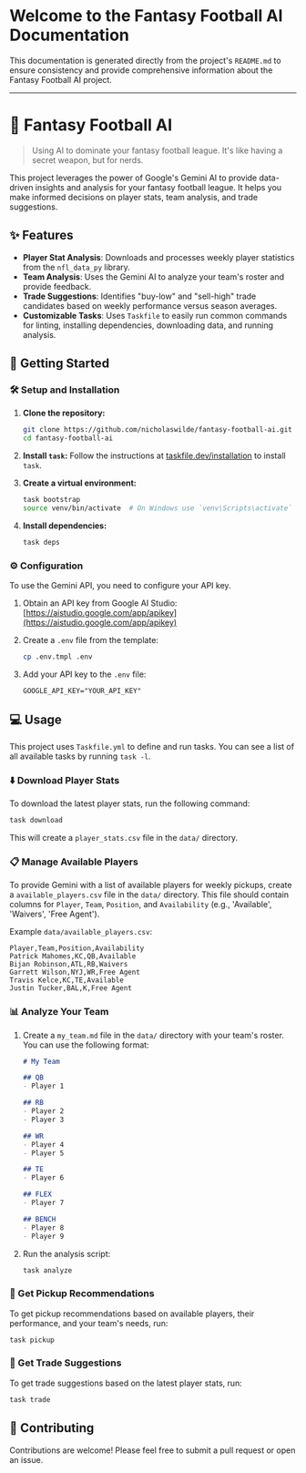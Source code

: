# Welcome to the Fantasy Football AI Documentation

This documentation is generated directly from the project's `README.md` to ensure consistency and provide comprehensive information about the Fantasy Football AI project.

---

# :football: Fantasy Football AI

> Using AI to dominate your fantasy football league. It's like having a secret weapon, but for nerds.

This project leverages the power of Google's Gemini AI to provide data-driven insights and analysis for your fantasy football league. It helps you make informed decisions on player stats, team analysis, and trade suggestions.

## :sparkles: Features

*   **Player Stat Analysis**: Downloads and processes weekly player statistics from the `nfl_data_py` library.
*   **Team Analysis**: Uses the Gemini AI to analyze your team's roster and provide feedback.
*   **Trade Suggestions**: Identifies "buy-low" and "sell-high" trade candidates based on weekly performance versus season averages.
*   **Customizable Tasks**: Uses `Taskfile` to easily run common commands for linting, installing dependencies, downloading data, and running analysis.

## :rocket: Getting Started

### :hammer_and_wrench: Setup and Installation

1.  **Clone the repository:**
    ```bash
    git clone https://github.com/nicholaswilde/fantasy-football-ai.git
    cd fantasy-football-ai
    ```

2.  **Install `task`:**
    Follow the instructions at [taskfile.dev/installation](https://taskfile.dev/installation) to install `task`.

3.  **Create a virtual environment:**
    ```bash
    task bootstrap
    source venv/bin/activate  # On Windows use `venv\Scripts\activate`
    ```

4.  **Install dependencies:**
    ```bash
    task deps
    ```

### :gear: Configuration

To use the Gemini API, you need to configure your API key.

1.  Obtain an API key from Google AI Studio: [https://aistudio.google.com/app/apikey](https://aistudio.google.com/app/apikey)

2.  Create a `.env` file from the template:
    ```bash
    cp .env.tmpl .env
    ```

3.  Add your API key to the `.env` file:
    ```
    GOOGLE_API_KEY="YOUR_API_KEY"
    ```

## :computer: Usage

This project uses `Taskfile.yml` to define and run tasks. You can see a list of all available tasks by running `task -l`.

### :arrow_down: Download Player Stats

To download the latest player stats, run the following command:

```bash
task download
```

This will create a `player_stats.csv` file in the `data/` directory.

### :clipboard: Manage Available Players

To provide Gemini with a list of available players for weekly pickups, create a `available_players.csv` file in the `data/` directory. This file should contain columns for `Player`, `Team`, `Position`, and `Availability` (e.g., 'Available', 'Waivers', 'Free Agent').

Example `data/available_players.csv`:

```csv
Player,Team,Position,Availability
Patrick Mahomes,KC,QB,Available
Bijan Robinson,ATL,RB,Waivers
Garrett Wilson,NYJ,WR,Free Agent
Travis Kelce,KC,TE,Available
Justin Tucker,BAL,K,Free Agent
```

### :bar_chart: Analyze Your Team

1.  Create a `my_team.md` file in the `data/` directory with your team's roster. You can use the following format:

    ```markdown
    # My Team

    ## QB
    - Player 1

    ## RB
    - Player 2
    - Player 3

    ## WR
    - Player 4
    - Player 5

    ## TE
    - Player 6

    ## FLEX
    - Player 7

    ## BENCH
    - Player 8
    - Player 9
    ```

2.  Run the analysis script:
    ```bash
    task analyze
    ```

### :mag_right: Get Pickup Recommendations

To get pickup recommendations based on available players, their performance, and your team's needs, run:

```bash
task pickup
```

### :handshake: Get Trade Suggestions

To get trade suggestions based on the latest player stats, run:

```bash
task trade
```

## 👋 Contributing

Contributions are welcome! Please feel free to submit a pull request or open an issue.